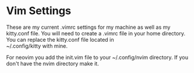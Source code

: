 # Vim Settings
These are my current .vimrc settings for my machine as well as my kitty.conf
file.
You will need to create a  .vimrc file in your home directory.
You can replace the kitty.conf file located in  
~/.config/kitty with mine. 

For neovim you add the init.vim file to your
~/.config/nvim directory. 
If you don't have the nvim directory make it.
